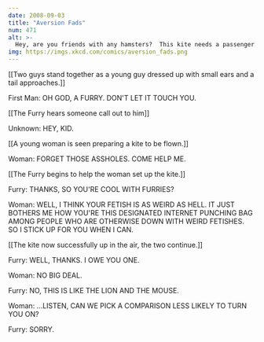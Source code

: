 ```yaml
---
date: 2008-09-03
title: "Aversion Fads"
num: 471
alt: >-
  Hey, are you friends with any hamsters?  This kite needs a passenger.
img: https://imgs.xkcd.com/comics/aversion_fads.png
---
```

[[Two guys stand together as a young guy dressed up with small ears and a tail approaches.]]

First Man: OH GOD, A FURRY. DON'T LET IT TOUCH YOU.

[[The Furry hears someone call out to him]]

Unknown: HEY, KID.

[[A young woman is seen preparing a kite to be flown.]]

Woman: FORGET THOSE ASSHOLES.  COME HELP ME.

[[The Furry begins to help the woman set up the kite.]]

Furry: THANKS, SO YOU'RE COOL WITH FURRIES?

Woman: WELL, I THINK YOUR FETISH IS AS WEIRD AS HELL.  IT JUST BOTHERS ME HOW YOU'RE THIS DESIGNATED INTERNET PUNCHING BAG AMONG PEOPLE WHO ARE OTHERWISE DOWN WITH WEIRD FETISHES.  SO I STICK UP FOR YOU WHEN I CAN.

[[The kite now successfully up in the air, the two continue.]]

Furry: WELL, THANKS.  I OWE YOU ONE.

Woman: NO BIG DEAL.

Furry: NO, THIS IS LIKE THE LION AND THE MOUSE.

Woman: ...LISTEN, CAN WE PICK A COMPARISON LESS LIKELY TO TURN YOU ON?

Furry: SORRY.

